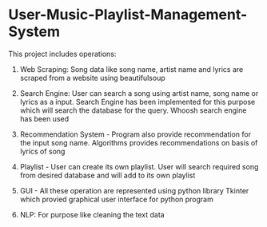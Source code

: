 # User-Music-Playlist-Management-System

This project includes operations:

 1. Web Scraping: Song data like song name, artist name and lyrics are scraped from a website using beautifulsoup
 
 2. Search Engine:  User can search a song using artist name, song name or lyrics as a input. Search Engine has been implemented for this purpose which will search the database for the query. Whoosh search engine has been used
 
 3. Recommendation System - Program also provide recommendation for the input song name. Algorithms provides recommendations on basis of lyrics of song
 
 4. Playlist - User can create its own playlist. User will search required song from desired database and will add to its own playlist
 
 5. GUI - All these operation are represented using python library Tkinter which provied graphical user interface for python program
 
 6. NLP: For purpose like cleaning the text data
